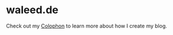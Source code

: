 # waleed.de

Check out my [Colophon](https://www.waleed.de/about/) to learn more about how I create my blog.